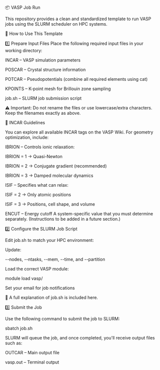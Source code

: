 📦 VASP Job Run

This repository provides a clean and standardized template to run VASP jobs using the SLURM scheduler on HPC systems.

🚀 How to Use This Template

1️⃣ Prepare Input Files
Place the following required input files in your working directory:

INCAR – VASP simulation parameters

POSCAR – Crystal structure information

POTCAR – Pseudopotentials (combine all required elements using cat)

KPOINTS – K-point mesh for Brillouin zone sampling

job.sh – SLURM job submission script

⚠️ Important:
Do not rename the files or use lowercase/extra characters. Keep the filenames exactly as above.

📘 INCAR Guidelines

You can explore all available INCAR tags on the VASP Wiki.
For geometry optimization, include:

IBRION – Controls ionic relaxation:

IBRION = 1 → Quasi-Newton

IBRION = 2 → Conjugate gradient (recommended)

IBRION = 3 → Damped molecular dynamics

ISIF – Specifies what can relax:

ISIF = 2 → Only atomic positions

ISIF = 3 → Positions, cell shape, and volume

ENCUT – Energy cutoff
A system-specific value that you must determine separately. (Instructions to be added in a future section.)

2️⃣ Configure the SLURM Job Script

Edit job.sh to match your HPC environment:

Update:

--nodes, --ntasks, --mem, --time, and --partition

Load the correct VASP module:


module load vasp/<version>

Set your email for job notifications

🧠 A full explanation of job.sh is included here.

3️⃣ Submit the Job

Use the following command to submit the job to SLURM:

sbatch job.sh

SLURM will queue the job, and once completed, you'll receive output files such as:

OUTCAR – Main output file

vasp.out – Terminal output
